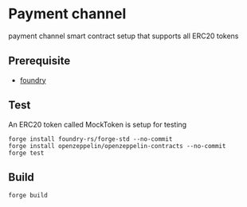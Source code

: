 # Payment channel
payment channel smart contract setup that supports all ERC20 tokens

## Prerequisite

* [foundry](https://book.getfoundry.sh/)

## Test
An ERC20 token called MockToken is setup for testing
```
forge install foundry-rs/forge-std --no-commit
forge install openzeppelin/openzeppelin-contracts --no-commit
forge test
```

## Build 

```
forge build
```
